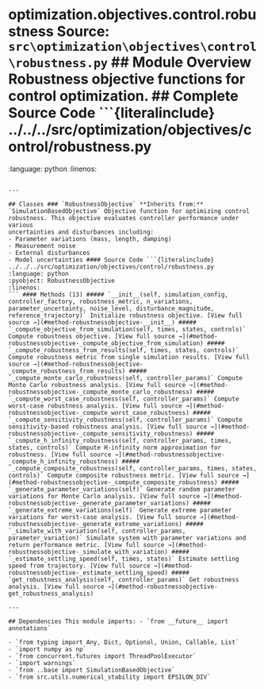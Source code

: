 # optimization.objectives.control.robustness **Source:** `src\optimization\objectives\control\robustness.py` ## Module Overview Robustness objective functions for control optimization. ## Complete Source Code ```{literalinclude} ../../../src/optimization/objectives/control/robustness.py

:language: python
:linenos:
```

---

## Classes ### `RobustnessObjective` **Inherits from:** `SimulationBasedObjective` Objective function for optimizing control robustness. This objective evaluates controller performance under various
uncertainties and disturbances including:
- Parameter variations (mass, length, damping)
- Measurement noise
- External disturbances
- Model uncertainties #### Source Code ```{literalinclude} ../../../src/optimization/objectives/control/robustness.py
:language: python
:pyobject: RobustnessObjective
:linenos:
``` #### Methods (13) ##### `__init__(self, simulation_config, controller_factory, robustness_metric, n_variations, parameter_uncertainty, noise_level, disturbance_magnitude, reference_trajectory)` Initialize robustness objective. [View full source →](#method-robustnessobjective-__init__) ##### `_compute_objective_from_simulation(self, times, states, controls)` Compute robustness objective. [View full source →](#method-robustnessobjective-_compute_objective_from_simulation) ##### `_compute_robustness_from_results(self, times, states, controls)` Compute robustness metric from single simulation results. [View full source →](#method-robustnessobjective-_compute_robustness_from_results) ##### `_compute_monte_carlo_robustness(self, controller_params)` Compute Monte Carlo robustness analysis. [View full source →](#method-robustnessobjective-_compute_monte_carlo_robustness) ##### `_compute_worst_case_robustness(self, controller_params)` Compute worst-case robustness analysis. [View full source →](#method-robustnessobjective-_compute_worst_case_robustness) ##### `_compute_sensitivity_robustness(self, controller_params)` Compute sensitivity-based robustness analysis. [View full source →](#method-robustnessobjective-_compute_sensitivity_robustness) ##### `_compute_h_infinity_robustness(self, controller_params, times, states, controls)` Compute H-infinity norm approximation for robustness. [View full source →](#method-robustnessobjective-_compute_h_infinity_robustness) ##### `_compute_composite_robustness(self, controller_params, times, states, controls)` Compute composite robustness metric. [View full source →](#method-robustnessobjective-_compute_composite_robustness) ##### `_generate_parameter_variations(self)` Generate random parameter variations for Monte Carlo analysis. [View full source →](#method-robustnessobjective-_generate_parameter_variations) ##### `_generate_extreme_variations(self)` Generate extreme parameter variations for worst-case analysis. [View full source →](#method-robustnessobjective-_generate_extreme_variations) ##### `_simulate_with_variation(self, controller_params, parameter_variation)` Simulate system with parameter variations and return performance metric. [View full source →](#method-robustnessobjective-_simulate_with_variation) ##### `_estimate_settling_speed(self, times, states)` Estimate settling speed from trajectory. [View full source →](#method-robustnessobjective-_estimate_settling_speed) ##### `get_robustness_analysis(self, controller_params)` Get robustness analysis. [View full source →](#method-robustnessobjective-get_robustness_analysis)

---

## Dependencies This module imports: - `from __future__ import annotations`

- `from typing import Any, Dict, Optional, Union, Callable, List`
- `import numpy as np`
- `from concurrent.futures import ThreadPoolExecutor`
- `import warnings`
- `from ..base import SimulationBasedObjective`
- `from src.utils.numerical_stability import EPSILON_DIV`
